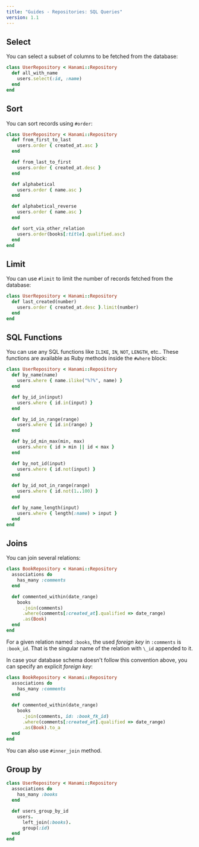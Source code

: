 ```yaml
---
title: "Guides - Repositories: SQL Queries"
version: 1.1
---
```


## Select

You can select a subset of columns to be fetched from the database:

```ruby
class UserRepository < Hanami::Repository
  def all_with_name
    users.select(:id, :name)
  end
end
```

## Sort

You can sort records using `#order`:

```ruby
class UserRepository < Hanami::Repository
  def from_first_to_last
    users.order { created_at.asc }
  end

  def from_last_to_first
    users.order { created_at.desc }
  end

  def alphabetical
    users.order { name.asc }
  end

  def alphabetical_reverse
    users.order { name.asc }
  end

  def sort_via_other_relation
    users.order(books[:title].qualified.asc)
  end
end
```

## Limit

You can use `#limit` to limit the number of records fetched from the database:

```ruby
class UserRepository < Hanami::Repository
  def last_created(number)
    users.order { created_at.desc }.limit(number)
  end
end
```

## SQL Functions

You can use any SQL functions like `ILIKE`, `IN`, `NOT`, `LENGTH`, etc..
These functions are available as Ruby methods inside the `#where` block:

```ruby
class UserRepository < Hanami::Repository
  def by_name(name)
    users.where { name.ilike("%?%", name) }
  end

  def by_id_in(input)
    users.where { id.in(input) }
  end

  def by_id_in_range(range)
    users.where { id.in(range) }
  end

  def by_id_min_max(min, max)
    users.where { id > min || id < max }
  end

  def by_not_id(input)
    users.where { id.not(input) }
  end

  def by_id_not_in_range(range)
    users.where { id.not(1..100) }
  end

  def by_name_length(input)
    users.where { length(:name) > input }
  end
end
```

## Joins

You can join several relations:

```ruby
class BookRepository < Hanami::Repository
  associations do
    has_many :comments
  end

  def commented_within(date_range)
    books
      .join(comments)
      .where(comments[:created_at].qualified => date_range)
      .as(Book)
  end
end
```

<p class="convention">
For a given relation named <code>:books</code>, the used <em>foreign key</em> in <code>:comments</code> is <code>:book_id</code>. That is the singular name of the relation with <code>\_id</code> appended to it.
</p>

In case your database schema doesn't follow this convention above, you can specify an explicit _foreign key_:

```ruby
class BookRepository < Hanami::Repository
  associations do
    has_many :comments
  end

  def commented_within(date_range)
    books
      .join(comments, id: :book_fk_id)
      .where(comments[:created_at].qualified => date_range)
      .as(Book).to_a
  end
end
```

You can also use `#inner_join` method.

## Group by

```ruby
class UserRepository < Hanami::Repository
  associations do
    has_many :books
  end

  def users_group_by_id
    users.
      left_join(:books).
      group(:id)
  end
end
```
